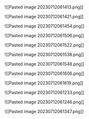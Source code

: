 
![[Pasted image 20230712061413.png]]

![[Pasted image 20230712061421.png]]

![[Pasted image 20230712061454.png]]

![[Pasted image 20230712061506.png]]

![[Pasted image 20230712061522.png]]

![[Pasted image 20230712061538.png]]

![[Pasted image 20230712061548.png]]

![[Pasted image 20230712061606.png]]

![[Pasted image 20230712061619.png]]



![[Pasted image 20230712061233.png]]

![[Pasted image 20230712061246.png]]

![[Pasted image 20230712061347.png]]